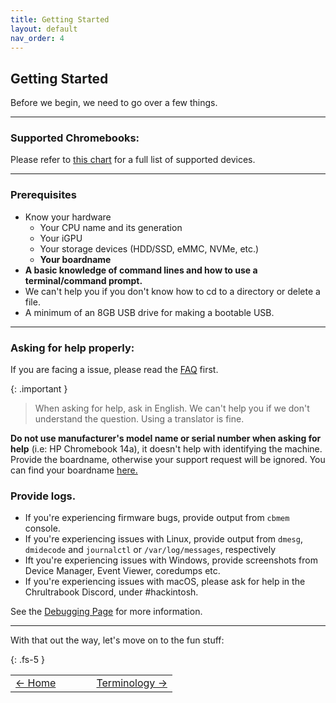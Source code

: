 ```yaml
---
title: Getting Started
layout: default
nav_order: 4
---
```


## Getting Started
Before we begin, we need to go over a few things.

-------------

### Supported Chromebooks:

Please refer to [this chart](supported-devices.html) for a full list of supported devices.

-------------

### Prerequisites
* Know your hardware 
  * Your CPU name and its generation
  * Your iGPU
  * Your storage devices (HDD/SSD, eMMC, NVMe, etc.)
  * **Your boardname**
*  **A basic knowledge of command lines and how to use a terminal/command prompt.**
  * We can't help you if you don't know how to cd to a directory or delete a file.
* A minimum of an 8GB USB drive for making a bootable USB.

------

### Asking for help properly:
If you are facing a issue, please read the [FAQ](faq.html) first.

{: .important } 
> When asking for help, ask in English. We can't help you if we don't understand the question. Using a translator is fine.

**Do not use manufacturer's model name or serial number when asking for help** (i.e: HP Chromebook 14a), it doesn't help with identifying the machine. Provide the boardname, otherwise your support request will be ignored. You can find your boardname [here.](supported-devices.html)


### Provide logs.

* If you're experiencing firmware bugs, provide output from `cbmem` console.
* If you're experiencing issues with Linux, provide output from `dmesg`, `dmidecode` and `journalctl` or `/var/log/messages`, respectively
* Ift you're experiencing issues with Windows, provide screenshots from Device Manager, Event Viewer, coredumps etc.
* If you're experiencing issues with macOS, please ask for help in the Chrultrabook Discord, under #hackintosh. 

See the [Debugging Page](debugging.html) for more information.

--------------

With that out the way, let's move on to the fun stuff:

{: .fs-5 }


<table>
<tr>
<td width="50%" style="text-align: left">
<a href="https://chrultrabook.github.io/docs/">← Home</a> 
</td>
<td width="50%" style="text-align: right">
<a href="terminology.html">Terminology →</a> 
</td>
</tr>
</table>
